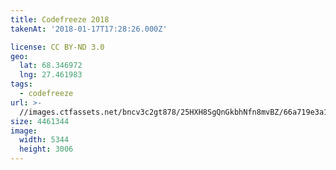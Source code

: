```yaml
---
title: Codefreeze 2018
takenAt: '2018-01-17T17:28:26.000Z'

license: CC BY-ND 3.0
geo:
  lat: 68.346972
  lng: 27.461983
tags:
  - codefreeze
url: >-
  //images.ctfassets.net/bncv3c2gt878/25HXH8SgQnGkbhNfn8mvBZ/66a719e3a105b3d1ca73e9503171044c/codefreeze-2018_39091620804_o
size: 4461344
image:
  width: 5344
  height: 3006
---
```

